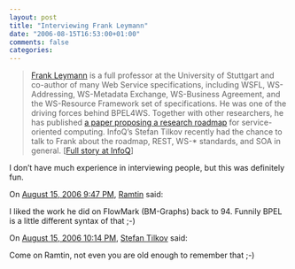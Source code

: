 ```yaml
---
layout: post
title: "Interviewing Frank Leymann"
date: "2006-08-15T16:53:00+01:00"
comments: false
categories: 
---
```


<blockquote>
<p><a href="http://www.iaas.uni-stuttgart.de/institut/mitarbeiter/leymann/indexE.php">Frank Leymann</a> is a full professor at the University of Stuttgart and co-author of many Web Service specifications, including WSFL, WS-Addressing, WS-Metadata Exchange, WS-Business Agreement, and the WS-Resource Framework set of specifications. He was one of the driving forces behind BPEL4WS. Together with other researchers, he has published <a href="http://drops.dagstuhl.de/opus/volltexte/2006/524/pdf/05462.SWM.Paper.524.pdf">a paper proposing a research roadmap</a> for service-oriented computing. InfoQ&#8217;s Stefan Tilkov recently had the chance to talk to Frank about the roadmap, REST, WS-* standards, and SOA in general. [<a href="http://www.infoq.com/articles/Leymann-about-SOA">Full story at InfoQ</a>]</p>
</blockquote>

<p>I don&#8217;t have much experience in interviewing people, but this was definitely fun.</p>

<section class="comments">

<div class="comment" id="comment-1009">
On <a href="#comment-1009" title="Permalink to this comment">August 15, 2006  9:47 PM</a>, <a href="http://x" title="http://x" rel="nofollow">Ramtin</a>
said:
<p>I liked the work he did on FlowMark (BM-Graphs) back to 94. Funnily BPEL is a little different syntax of that ;-)</p>


<div class="comment" id="comment-1010">
On <a href="#comment-1010" title="Permalink to this comment">August 15, 2006 10:14 PM</a>, <a href="/en/staff/st/">Stefan Tilkov</a>
said:
<p>Come on Ramtin, not even you are old enough to remember that ;-)</p>


</section>

